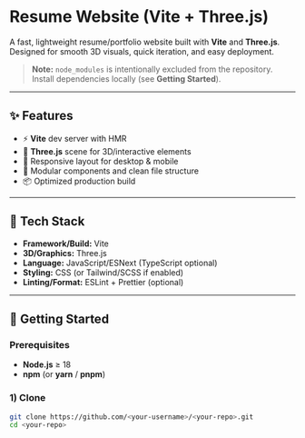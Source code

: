 # Resume Website (Vite + Three.js)

A fast, lightweight resume/portfolio website built with **Vite** and **Three.js**.  
Designed for smooth 3D visuals, quick iteration, and easy deployment.

> **Note:** `node_modules` is intentionally excluded from the repository.  
> Install dependencies locally (see **Getting Started**).

---

## ✨ Features
- ⚡️ **Vite** dev server with HMR
- 🧭 **Three.js** scene for 3D/interactive elements
- 📱 Responsive layout for desktop & mobile
- 🧩 Modular components and clean file structure
- 📦 Optimized production build

---

## 🧰 Tech Stack
- **Framework/Build:** Vite
- **3D/Graphics:** Three.js
- **Language:** JavaScript/ESNext (TypeScript optional)
- **Styling:** CSS (or Tailwind/SCSS if enabled)
- **Linting/Format:** ESLint + Prettier (optional)

---

## 🚀 Getting Started

### Prerequisites
- **Node.js** ≥ 18
- **npm** (or **yarn** / **pnpm**)

### 1) Clone
```bash
git clone https://github.com/<your-username>/<your-repo>.git
cd <your-repo>
